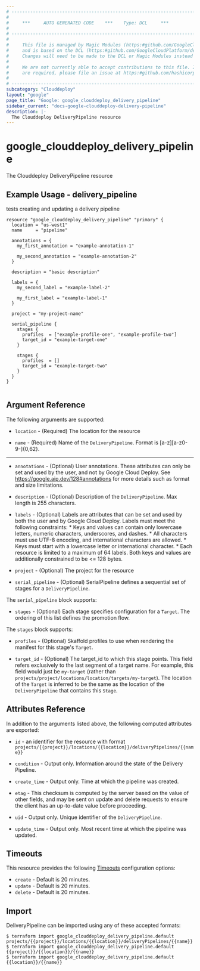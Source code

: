 ```yaml
---
# ----------------------------------------------------------------------------
#
#     ***     AUTO GENERATED CODE    ***    Type: DCL     ***
#
# ----------------------------------------------------------------------------
#
#     This file is managed by Magic Modules (https:#github.com/GoogleCloudPlatform/magic-modules)
#     and is based on the DCL (https:#github.com/GoogleCloudPlatform/declarative-resource-client-library).
#     Changes will need to be made to the DCL or Magic Modules instead of here.
#
#     We are not currently able to accept contributions to this file. If changes
#     are required, please file an issue at https:#github.com/hashicorp/terraform-provider-google/issues/new/choose
#
# ----------------------------------------------------------------------------
subcategory: "Clouddeploy"
layout: "google"
page_title: "Google: google_clouddeploy_delivery_pipeline"
sidebar_current: "docs-google-clouddeploy-delivery-pipeline"
description: |-
  The Clouddeploy DeliveryPipeline resource
---
```


# google_clouddeploy_delivery_pipeline

The Clouddeploy DeliveryPipeline resource

## Example Usage - delivery_pipeline
tests creating and updating a delivery pipeline
```hcl
resource "google_clouddeploy_delivery_pipeline" "primary" {
  location = "us-west1"
  name     = "pipeline"

  annotations = {
    my_first_annotation = "example-annotation-1"

    my_second_annotation = "example-annotation-2"
  }

  description = "basic description"

  labels = {
    my_second_label = "example-label-2"

    my_first_label = "example-label-1"
  }

  project = "my-project-name"

  serial_pipeline {
    stages {
      profiles  = ["example-profile-one", "example-profile-two"]
      target_id = "example-target-one"
    }

    stages {
      profiles  = []
      target_id = "example-target-two"
    }
  }
}


```

## Argument Reference

The following arguments are supported:

* `location` -
  (Required)
  The location for the resource
  
* `name` -
  (Required)
  Name of the `DeliveryPipeline`. Format is [a-z][a-z0-9\-]{0,62}.
  


- - -

* `annotations` -
  (Optional)
  User annotations. These attributes can only be set and used by the user, and not by Google Cloud Deploy. See https://google.aip.dev/128#annotations for more details such as format and size limitations.
  
* `description` -
  (Optional)
  Description of the `DeliveryPipeline`. Max length is 255 characters.
  
* `labels` -
  (Optional)
  Labels are attributes that can be set and used by both the user and by Google Cloud Deploy. Labels must meet the following constraints: * Keys and values can contain only lowercase letters, numeric characters, underscores, and dashes. * All characters must use UTF-8 encoding, and international characters are allowed. * Keys must start with a lowercase letter or international character. * Each resource is limited to a maximum of 64 labels. Both keys and values are additionally constrained to be <= 128 bytes.
  
* `project` -
  (Optional)
  The project for the resource
  
* `serial_pipeline` -
  (Optional)
  SerialPipeline defines a sequential set of stages for a `DeliveryPipeline`.
  


The `serial_pipeline` block supports:
    
* `stages` -
  (Optional)
  Each stage specifies configuration for a `Target`. The ordering of this list defines the promotion flow.
    
The `stages` block supports:
    
* `profiles` -
  (Optional)
  Skaffold profiles to use when rendering the manifest for this stage's `Target`.
    
* `target_id` -
  (Optional)
  The target_id to which this stage points. This field refers exclusively to the last segment of a target name. For example, this field would just be `my-target` (rather than `projects/project/locations/location/targets/my-target`). The location of the `Target` is inferred to be the same as the location of the `DeliveryPipeline` that contains this `Stage`.
    
## Attributes Reference

In addition to the arguments listed above, the following computed attributes are exported:

* `id` - an identifier for the resource with format `projects/{{project}}/locations/{{location}}/deliveryPipelines/{{name}}`

* `condition` -
  Output only. Information around the state of the Delivery Pipeline.
  
* `create_time` -
  Output only. Time at which the pipeline was created.
  
* `etag` -
  This checksum is computed by the server based on the value of other fields, and may be sent on update and delete requests to ensure the client has an up-to-date value before proceeding.
  
* `uid` -
  Output only. Unique identifier of the `DeliveryPipeline`.
  
* `update_time` -
  Output only. Most recent time at which the pipeline was updated.
  
## Timeouts

This resource provides the following
[Timeouts](/docs/configuration/resources.html#timeouts) configuration options:

- `create` - Default is 20 minutes.
- `update` - Default is 20 minutes.
- `delete` - Default is 20 minutes.

## Import

DeliveryPipeline can be imported using any of these accepted formats:

```
$ terraform import google_clouddeploy_delivery_pipeline.default projects/{{project}}/locations/{{location}}/deliveryPipelines/{{name}}
$ terraform import google_clouddeploy_delivery_pipeline.default {{project}}/{{location}}/{{name}}
$ terraform import google_clouddeploy_delivery_pipeline.default {{location}}/{{name}}
```




